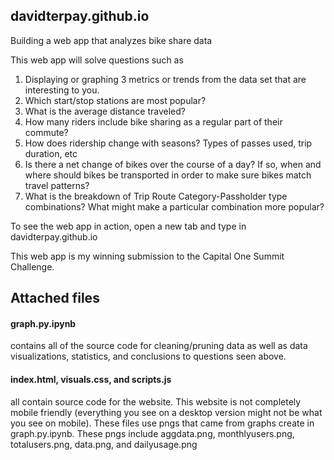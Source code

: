 ## davidterpay.github.io
Building a web app that analyzes bike share data

This web app will solve questions such as 
1. Displaying or graphing 3 metrics or trends from the data set that are interesting to you.
2. Which start/stop stations are most popular?
3. What is the average distance traveled?
4. How many riders include bike sharing as a regular part of their commute?
5. How does ridership change with seasons? Types of passes used, trip duration, etc
6. Is there a net change of bikes over the course of a day? If so, when and where should bikes be transported in order to make sure bikes match travel patterns?
7. What is the breakdown of Trip Route Category-Passholder type combinations? What might make a particular combination more popular?

To see the web app in action, open a new tab and type in davidterpay.github.io

This web app is my winning submission to the Capital One Summit Challenge.

## Attached files

#### graph.py.ipynb 
contains all of the source code for cleaning/pruning data as well as data visualizations, statistics, and conclusions to questions seen above.

#### index.html, visuals.css, and scripts.js 
all contain source code for the website. This website is not completely mobile friendly (everything you see on a desktop version might not be what you see on mobile). These files use pngs that came from graphs create in graph.py.ipynb. These pngs include aggdata.png, monthlyusers.png, totalusers.png, data.png, and dailyusage.png
